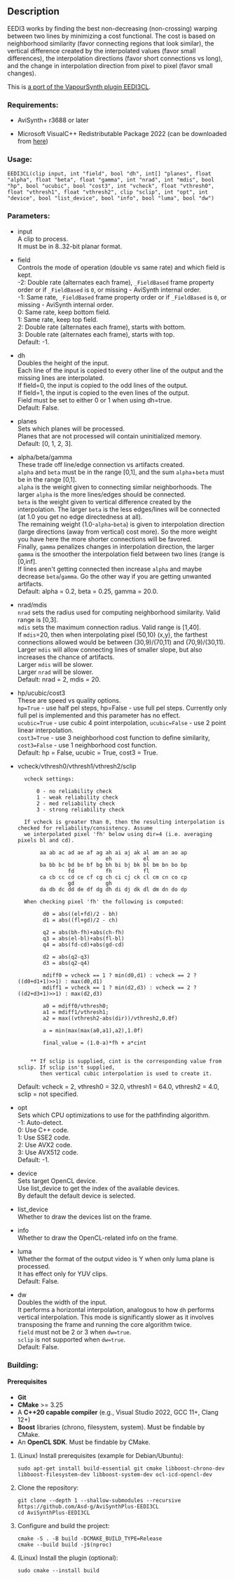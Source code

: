 ## Description

EEDI3 works by finding the best non-decreasing (non-crossing) warping between two lines by minimizing a cost functional. The cost is based on neighborhood similarity (favor connecting regions that look similar), the vertical difference created by the interpolated values (favor small differences), the interpolation directions (favor short connections vs long), and the change in interpolation direction from pixel to pixel (favor small changes).

This is [a port of the VapourSynth plugin EEDI3CL](https://github.com/HomeOfVapourSynthEvolution/VapourSynth-EEDI3).

### Requirements:

- AviSynth+ r3688 or later

- Microsoft VisualC++ Redistributable Package 2022 (can be downloaded from [here](https://github.com/abbodi1406/vcredist/releases))

### Usage:

```
EEDI3CL(clip input, int "field", bool "dh", int[] "planes", float "alpha", float "beta", float "gamma", int "nrad", int "mdis", bool "hp", bool "ucubic", bool "cost3", int "vcheck", float "vthresh0", float "vthresh1", float "vthresh2", clip "sclip", int "opt", int "device", bool "list_device", bool "info", bool "luma", bool "dw")
```

### Parameters:

- input<br>
    A clip to process.<br>
    It must be in 8..32-bit planar format.

- field<br>
    Controls the mode of operation (double vs same rate) and which field is kept.<br>
    -2: Double rate (alternates each frame), `_FieldBased` frame property order or if `_FieldBased` is `0`, or missing - AviSynth internal order.<br>
    -1: Same rate, `_FieldBased` frame property order or if `_FieldBased` is `0`, or missing - AviSynth internal order.<br>
    0: Same rate, keep bottom field.<br>
    1: Same rate, keep top field.<br>
    2: Double rate (alternates each frame), starts with bottom.<br>
    3: Double rate (alternates each frame), starts with top.<br>
    Default: -1.

- dh<br>
    Doubles the height of the input.<br>
    Each line of the input is copied to every other line of the output and the missing lines are interpolated.<br>
    If field=0, the input is copied to the odd lines of the output.<br>
    If field=1, the input is copied to the even lines of the output.<br>
    Field must be set to either 0 or 1 when using dh=true.<br>
    Default: False.

- planes<br>
    Sets which planes will be processed.<br>
    Planes that are not processed will contain uninitialized memory.<br>
    Default: [0, 1, 2, 3].

- alpha/beta/gamma<br>
    These trade off line/edge connection vs artifacts created.<br>
    `alpha` and `beta` must be in the range [0,1], and the sum `alpha`+`beta` must be in the range [0,1].<br>
    `alpha` is the weight given to connecting similar neighborhoods. The larger `alpha` is the more lines/edges should be connected.<br>
    `beta` is the weight given to vertical difference created by the interpolation. The larger `beta` is the less edges/lines will be connected (at 1.0 you get no edge directedness at all).<br>
    The remaining weight (1.0-`alpha`-`beta`) is given to interpolation direction (large directions (away from vertical) cost more). So the more weight you have here the more shorter connections will be favored.<br>
    Finally, `gamma` penalizes changes in interpolation direction, the larger `gamma` is the smoother the interpolation field between two lines (range is [0,inf].<br>
    If lines aren't getting connected then increase `alpha` and maybe decrease `beta`/`gamma`. Go the other way if you are getting unwanted artifacts.<br>
    Default: alpha = 0.2, beta = 0.25, gamma = 20.0.

- nrad/mdis<br>
    `nrad` sets the radius used for computing neighborhood similarity. Valid range is [0,3].<br>
    `mdis` sets the maximum connection radius. Valid range is [1,40].<br>
    If `mdis`=20, then when interpolating pixel (50,10) (x,y), the farthest connections allowed would be between (30,9)/(70,11) and (70,9)/(30,11).<br>
    Larger `mdis` will allow connecting lines of smaller slope, but also increases the chance of artifacts.<br>
    Larger `mdis` will be slower.<br>
    Larger `nrad` will be slower.<br>
    Default: nrad = 2, mdis = 20.

- hp/ucubic/cost3<br>
    These are speed vs quality options.<br>
    `hp=True` - use half pel steps, hp=False - use full pel steps. Currently only full pel is implemented and this parameter has no effect.<br>
    `ucubic=True` - use cubic 4 point interpolation, `ucubic=False` - use 2 point linear interpolation.<br>
    `cost3=True` - use 3 neighborhood cost function to define similarity, `cost3=False` - use 1 neighborhood cost function.<br>
    Default: hp = False, ucubic = True, cost3 = True.

- vcheck/vthresh0/vthresh1/vthresh2/sclip<br>
    ```
      vcheck settings:

          0 - no reliability check
          1 - weak reliability check
          2 - med reliability check
          3 - strong reliability check

      If vcheck is greater than 0, then the resulting interpolation is checked for reliability/consistency. Assume
      we interpolated pixel 'fh' below using dir=4 (i.e. averaging pixels bl and cd).

           aa ab ac ad ae af ag ah ai aj ak al am an ao ap
                                eh          el
           ba bb bc bd be bf bg bh bi bj bk bl bm bn bo bp
                    fd          fh          fl
           ca cb cc cd ce cf cg ch ci cj ck cl cm cn co cp
                    gd          gh
           da db dc dd de df dg dh di dj dk dl dm dn do dp

      When checking pixel 'fh' the following is computed:

            d0 = abs((el+fd)/2 - bh)
            d1 = abs((fl+gd)/2 - ch)

            q2 = abs(bh-fh)+abs(ch-fh)
            q3 = abs(el-bl)+abs(fl-bl)
            q4 = abs(fd-cd)+abs(gd-cd)

            d2 = abs(q2-q3)
            d3 = abs(q2-q4)

            mdiff0 = vcheck == 1 ? min(d0,d1) : vcheck == 2 ? ((d0+d1+1)>>1) : max(d0,d1)
            mdiff1 = vcheck == 1 ? min(d2,d3) : vcheck == 2 ? ((d2+d3+1)>>1) : max(d2,d3)

            a0 = mdiff0/vthresh0;
            a1 = mdiff1/vthresh1;
            a2 = max((vthresh2-abs(dir))/vthresh2,0.0f)

            a = min(max(max(a0,a1),a2),1.0f)

            final_value = (1.0-a)*fh + a*cint


        ** If sclip is supplied, cint is the corresponding value from sclip. If sclip isn't supplied,
           then vertical cubic interpolation is used to create it.
    ```

    Default: vcheck = 2, vthresh0 = 32.0, vthresh1 = 64.0, vthresh2 = 4.0, sclip = not specified.

- opt<br>
    Sets which CPU optimizations to use for the pathfinding algorithm.<br>
    -1: Auto-detect.<br>
    0: Use C++ code.<br>
    1: Use SSE2 code.<br>
    2: Use AVX2 code.<br>
    3: Use AVX512 code.<br>
    Default: -1.

- device<br>
    Sets target OpenCL device.<br>
    Use list_device to get the index of the available devices.<br>
    By default the default device is selected.

- list_device<br>
    Whether to draw the devices list on the frame.

- info<br>
    Whether to draw the OpenCL-related info on the frame.

- luma<br>
    Whether the format of the output video is Y when only luma plane is processed.<br>
    It has effect only for YUV clips.<br>
    Default: False.

- dw<br>
    Doubles the width of the input.<br>
    It performs a horizontal interpolation, analogous to how `dh` performs vertical interpolation. This mode is significantly slower as it involves transposing the frame and running the core algorithm twice.<br>
    `field` must not be 2 or 3 when `dw=true`.<br>
    `sclip` is not supported when `dw=true`.<br>
    Default: False.

### Building:

#### Prerequisites
- **Git**
- **CMake** >= 3.25
- A **C++20 capable compiler** (e.g., Visual Studio 2022, GCC 11+, Clang 12+)
- **Boost** libraries (chrono, filesystem, system). Must be findable by CMake.
- An **OpenCL SDK**. Must be findable by CMake.

1.  (Linux) Install prerequisites (example for Debian/Ubuntu):

    ```
    sudo apt-get install build-essential git cmake libboost-chrono-dev libboost-filesystem-dev libboost-system-dev ocl-icd-opencl-dev
    ```

2.  Clone the repository:

    ```
    git clone --depth 1 --shallow-submodules --recursive https://github.com/Asd-g/AviSynthPlus-EEDI3CL
    cd AviSynthPlus-EEDI3CL
    ```

3.  Configure and build the project:

    ```
    cmake -S . -B build -DCMAKE_BUILD_TYPE=Release
    cmake --build build -j$(nproc)
    ```

4.  (Linux) Install the plugin (optional):

    ```
    sudo cmake --install build
    ```
